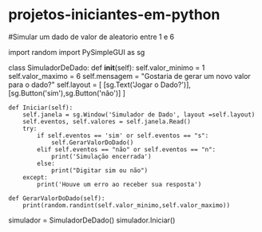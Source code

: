 # projetos-iniciantes-em-python
#Simular um dado de valor de aleatorio entre 1 e 6

import random
import PySimpleGUI as sg

class SimuladorDeDado:
    def __init__(self):
        self.valor_minimo = 1
        self.valor_maximo = 6
        self.mensagem = "Gostaria de gerar um novo valor para o dado?"
        self.layout = [
            [sg.Text('Jogar o Dado?')],
            [sg.Button('sim'),sg.Button('não')]
        ]
        
    def Iniciar(self):
        self.janela = sg.Window('Simulador de Dado', layout =self.layout)
        self.eventos, self.valores = self.janela.Read()
        try:
            if self.eventos == 'sim' or self.eventos == "s":
                self.GerarValorDoDado()
            elif self.eventos == "não" or self.eventos == "n":
                print('Simulação encerrada')
            else:
                print("Digitar sim ou não")
        except:
            print('Houve um erro ao receber sua resposta')
        
    def GerarValorDoDado(self):
        print(random.randint(self.valor_minimo,self.valor_maximo))

simulador = SimuladorDeDado()
simulador.Iniciar()
